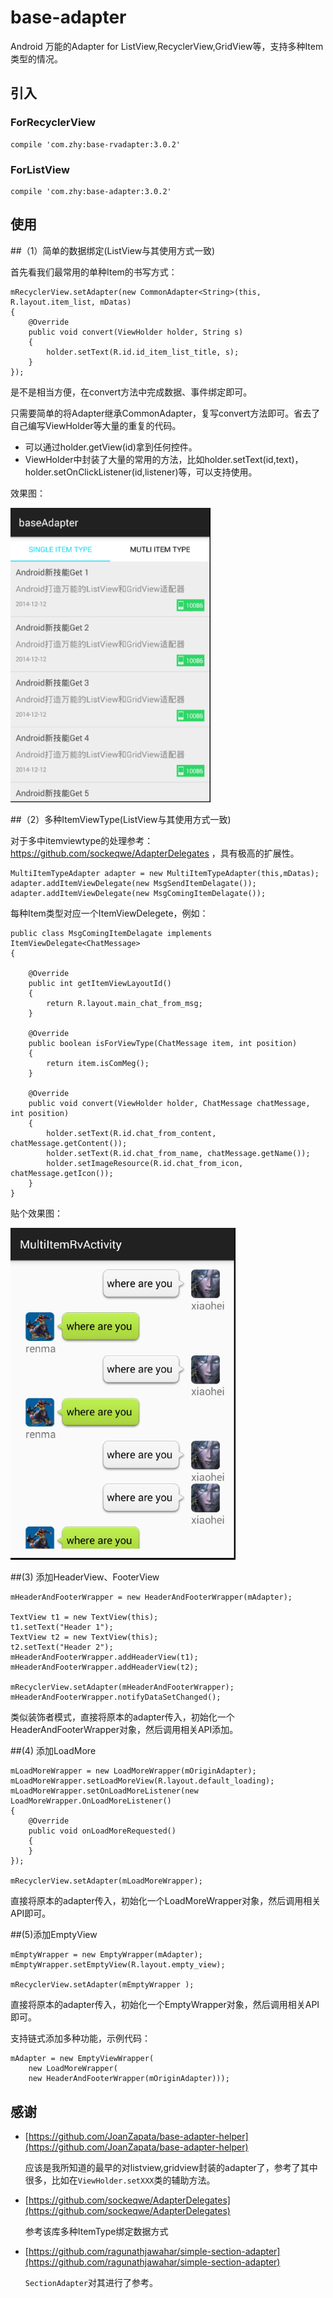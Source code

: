 # base-adapter
Android 万能的Adapter for ListView,RecyclerView,GridView等，支持多种Item类型的情况。


## 引入

### ForRecyclerView

```
compile 'com.zhy:base-rvadapter:3.0.2'
```

### ForListView

```
compile 'com.zhy:base-adapter:3.0.2'
```


## 使用

##（1）简单的数据绑定(ListView与其使用方式一致)

首先看我们最常用的单种Item的书写方式：

```
mRecyclerView.setAdapter(new CommonAdapter<String>(this, R.layout.item_list, mDatas)
{
    @Override
    public void convert(ViewHolder holder, String s)
    {
        holder.setText(R.id.id_item_list_title, s);
    }
});
```
是不是相当方便，在convert方法中完成数据、事件绑定即可。


只需要简单的将Adapter继承CommonAdapter，复写convert方法即可。省去了自己编写ViewHolder等大量的重复的代码。

* 可以通过holder.getView(id)拿到任何控件。
* ViewHolder中封装了大量的常用的方法，比如holder.setText(id,text)，holder.setOnClickListener(id,listener)等，可以支持使用。

效果图：

<img src="screenshot/single.png" width="320px"/>

##（2）多种ItemViewType(ListView与其使用方式一致)

对于多中itemviewtype的处理参考：https://github.com/sockeqwe/AdapterDelegates ，具有极高的扩展性。


```
MultiItemTypeAdapter adapter = new MultiItemTypeAdapter(this,mDatas);
adapter.addItemViewDelegate(new MsgSendItemDelagate());
adapter.addItemViewDelegate(new MsgComingItemDelagate());
```

每种Item类型对应一个ItemViewDelegete，例如：

```
public class MsgComingItemDelagate implements ItemViewDelegate<ChatMessage>
{

    @Override
    public int getItemViewLayoutId()
    {
        return R.layout.main_chat_from_msg;
    }

    @Override
    public boolean isForViewType(ChatMessage item, int position)
    {
        return item.isComMeg();
    }

    @Override
    public void convert(ViewHolder holder, ChatMessage chatMessage, int position)
    {
        holder.setText(R.id.chat_from_content, chatMessage.getContent());
        holder.setText(R.id.chat_from_name, chatMessage.getName());
        holder.setImageResource(R.id.chat_from_icon, chatMessage.getIcon());
    }
}
```

贴个效果图：

<img src="screenshot/rvadapter_01.png" width="360px"/>




##(3) 添加HeaderView、FooterView

```
mHeaderAndFooterWrapper = new HeaderAndFooterWrapper(mAdapter);

TextView t1 = new TextView(this);
t1.setText("Header 1");
TextView t2 = new TextView(this);
t2.setText("Header 2");
mHeaderAndFooterWrapper.addHeaderView(t1);
mHeaderAndFooterWrapper.addHeaderView(t2);

mRecyclerView.setAdapter(mHeaderAndFooterWrapper);
mHeaderAndFooterWrapper.notifyDataSetChanged();
```

类似装饰者模式，直接将原本的adapter传入，初始化一个HeaderAndFooterWrapper对象，然后调用相关API添加。

##(4) 添加LoadMore

```
mLoadMoreWrapper = new LoadMoreWrapper(mOriginAdapter);
mLoadMoreWrapper.setLoadMoreView(R.layout.default_loading);
mLoadMoreWrapper.setOnLoadMoreListener(new LoadMoreWrapper.OnLoadMoreListener()
{
    @Override
    public void onLoadMoreRequested()
    {
    }
});

mRecyclerView.setAdapter(mLoadMoreWrapper);

```
直接将原本的adapter传入，初始化一个LoadMoreWrapper对象，然后调用相关API即可。

##(5)添加EmptyView

```
mEmptyWrapper = new EmptyWrapper(mAdapter);
mEmptyWrapper.setEmptyView(R.layout.empty_view);

mRecyclerView.setAdapter(mEmptyWrapper );

```

直接将原本的adapter传入，初始化一个EmptyWrapper对象，然后调用相关API即可。


支持链式添加多种功能，示例代码：

```
mAdapter = new EmptyViewWrapper(
	new LoadMoreWrapper(
	new HeaderAndFooterWrapper(mOriginAdapter)));
```



## 感谢


* [https://github.com/JoanZapata/base-adapter-helper](https://github.com/JoanZapata/base-adapter-helper)

    应该是我所知道的最早的对listview,gridview封装的adapter了，参考了其中很多，比如在`ViewHolder.setXXX`类的辅助方法。

* [https://github.com/sockeqwe/AdapterDelegates](https://github.com/sockeqwe/AdapterDelegates)
	
	参考该库多种ItemType绑定数据方式

* [https://github.com/ragunathjawahar/simple-section-adapter](https://github.com/ragunathjawahar/simple-section-adapter)

    `SectionAdapter`对其进行了参考。


